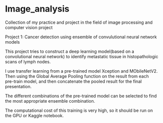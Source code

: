 # Image_analysis
Collection of my practice and project in the field of image processing and computer vision project

Project 1: Cancer detection using ensemble of convulutional neural network models 

This project tries to construct a deep learning model(based on a convolutional neural network) to identify metastatic tissue in histopathologic scans of lymph nodes.

I use transfer learning from a pre-trained model Xception and MObileNetV2. Then using the Global Average Pooling function on the result from each pre-train model, and then concatenate the pooled result for the final presentation.

The different combinations of the pre-trained model can be selected to find the most appropriate ensemble combination. 

The computational cost of this training is very high, so it should be run on the GPU or Kaggle notebook. 
